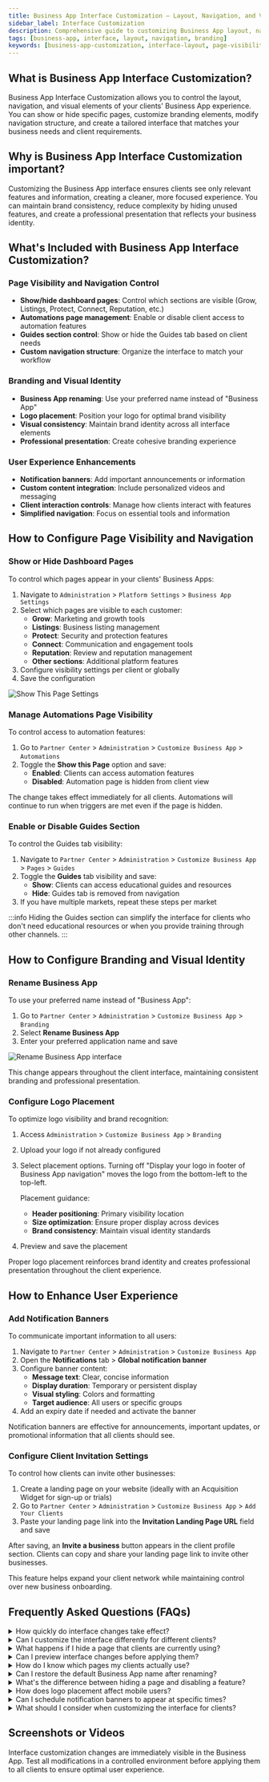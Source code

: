 ```yaml
---
title: Business App Interface Customization – Layout, Navigation, and Visual Elements
sidebar_label: Interface Customization
description: Comprehensive guide to customizing Business App layout, navigation, branding, and user interface elements
tags: [business-app, interface, layout, navigation, branding]
keywords: [business-app-customization, interface-layout, page-visibility, navigation-settings, app-branding]
---
```


## What is Business App Interface Customization?

Business App Interface Customization allows you to control the layout, navigation, and visual elements of your clients' Business App experience. You can show or hide specific pages, customize branding elements, modify navigation structure, and create a tailored interface that matches your business needs and client requirements.

## Why is Business App Interface Customization important?

Customizing the Business App interface ensures clients see only relevant features and information, creating a cleaner, more focused experience. You can maintain brand consistency, reduce complexity by hiding unused features, and create a professional presentation that reflects your business identity.

## What's Included with Business App Interface Customization?

### Page Visibility and Navigation Control
- **Show/hide dashboard pages**: Control which sections are visible (Grow, Listings, Protect, Connect, Reputation, etc.)
- **Automations page management**: Enable or disable client access to automation features
- **Guides section control**: Show or hide the Guides tab based on client needs
- **Custom navigation structure**: Organize the interface to match your workflow

### Branding and Visual Identity
- **Business App renaming**: Use your preferred name instead of "Business App"
- **Logo placement**: Position your logo for optimal brand visibility
- **Visual consistency**: Maintain brand identity across all interface elements
- **Professional presentation**: Create cohesive branding experience

### User Experience Enhancements
- **Notification banners**: Add important announcements or information
- **Custom content integration**: Include personalized videos and messaging
- **Client interaction controls**: Manage how clients interact with features
- **Simplified navigation**: Focus on essential tools and information

## How to Configure Page Visibility and Navigation

### Show or Hide Dashboard Pages

To control which pages appear in your clients' Business Apps:

1. Navigate to `Administration` > `Platform Settings` > `Business App Settings`
2. Select which pages are visible to each customer:
   - **Grow**: Marketing and growth tools
   - **Listings**: Business listing management
   - **Protect**: Security and protection features
   - **Connect**: Communication and engagement tools
   - **Reputation**: Review and reputation management
   - **Other sections**: Additional platform features
3. Configure visibility settings per client or globally
4. Save the configuration

![Show This Page Settings](./img/customize-business-app/show-this-page-settings.png)

### Manage Automations Page Visibility

To control access to automation features:

1. Go to `Partner Center` > `Administration` > `Customize Business App` > `Automations`
2. Toggle the **Show this Page** option and save:
   - **Enabled**: Clients can access automation features
   - **Disabled**: Automation page is hidden from client view

The change takes effect immediately for all clients. Automations will continue to run when triggers are met even if the page is hidden.

### Enable or Disable Guides Section

To control the Guides tab visibility:

1. Navigate to `Partner Center` > `Administration` > `Customize Business App` > `Pages` > `Guides`
2. Toggle the **Guides** tab visibility and save:
   - **Show**: Clients can access educational guides and resources
   - **Hide**: Guides tab is removed from navigation
3. If you have multiple markets, repeat these steps per market

:::info
Hiding the Guides section can simplify the interface for clients who don't need educational resources or when you provide training through other channels.
:::

## How to Configure Branding and Visual Identity

### Rename Business App

To use your preferred name instead of "Business App":

1. Go to `Partner Center` > `Administration` > `Customize Business App` > `Branding`
2. Select **Rename Business App**
3. Enter your preferred application name and save

![Rename Business App interface](./img/rename-business-app/24508342660759.png)

This change appears throughout the client interface, maintaining consistent branding and professional presentation.

### Configure Logo Placement

To optimize logo visibility and brand recognition:

1. Access `Administration` > `Customize Business App` > `Branding`
2. Upload your logo if not already configured
3. Select placement options. Turning off "Display your logo in footer of Business App navigation" moves the logo from the bottom-left to the top-left.
   
   Placement guidance:
   - **Header positioning**: Primary visibility location
   - **Size optimization**: Ensure proper display across devices
   - **Brand consistency**: Maintain visual identity standards
4. Preview and save the placement

Proper logo placement reinforces brand identity and creates professional presentation throughout the client experience.

## How to Enhance User Experience

### Add Notification Banners

To communicate important information to all users:

1. Navigate to `Partner Center` > `Administration` > `Customize Business App`
2. Open the **Notifications** tab > **Global notification banner**
3. Configure banner content:
   - **Message text**: Clear, concise information
   - **Display duration**: Temporary or persistent display
   - **Visual styling**: Colors and formatting
   - **Target audience**: All users or specific groups
4. Add an expiry date if needed and activate the banner

Notification banners are effective for announcements, important updates, or promotional information that all clients should see.

### Configure Client Invitation Settings

To control how clients can invite other businesses:

1. Create a landing page on your website (ideally with an Acquisition Widget for sign-up or trials)
2. Go to `Partner Center` > `Administration` > `Customize Business App` > `Add Your Clients`
3. Paste your landing page link into the **Invitation Landing Page URL** field and save

After saving, an **Invite a business** button appears in the client profile section. Clients can copy and share your landing page link to invite other businesses.

This feature helps expand your client network while maintaining control over new business onboarding.

## Frequently Asked Questions (FAQs)

<details>
<summary>How quickly do interface changes take effect?</summary>

Most interface changes, including page visibility and branding updates, take effect immediately. Clients will see changes the next time they refresh their Business App or log in.
</details>

<details>
<summary>Can I customize the interface differently for different clients?</summary>

Yes, many interface settings can be configured per client or client group. You can show different pages and features based on client needs and service packages.
</details>

<details>
<summary>What happens if I hide a page that clients are currently using?</summary>

When you hide a page, clients lose access to that section immediately. Ensure you communicate changes in advance and provide alternative access methods if needed.
</details>

<details>
<summary>Can I preview interface changes before applying them?</summary>

Some settings offer preview options, but the best practice is to test changes in a staging environment or with a limited client group before rolling out to all clients.
</details>

<details>
<summary>How do I know which pages my clients actually use?</summary>

Monitor client usage through analytics and engagement reports. This data helps you make informed decisions about which pages to show or hide.
</details>

<details>
<summary>Can I restore the default Business App name after renaming?</summary>

Yes, you can change the application name back to "Business App" or any other preferred name at any time through the branding settings.
</details>

<details>
<summary>What's the difference between hiding a page and disabling a feature?</summary>

Hiding a page removes it from navigation but the underlying feature may still be accessible. Disabling a feature completely removes functionality and access.
</details>

<details>
<summary>How does logo placement affect mobile users?</summary>

Logo placement should be optimized for both desktop and mobile viewing. Test logo visibility and sizing across different devices to ensure consistent branding.
</details>

<details>
<summary>Can I schedule notification banners to appear at specific times?</summary>

Notification banner scheduling depends on your platform capabilities. Check the banner settings for timing and scheduling options.
</details>

<details>
<summary>What should I consider when customizing the interface for clients?</summary>

Focus on client needs, simplicity, and functionality. Remove unused features, maintain clear navigation, ensure brand consistency, and gather client feedback on changes.
</details>

## Screenshots or Videos

Interface customization changes are immediately visible in the Business App. Test all modifications in a controlled environment before applying them to all clients to ensure optimal user experience.

